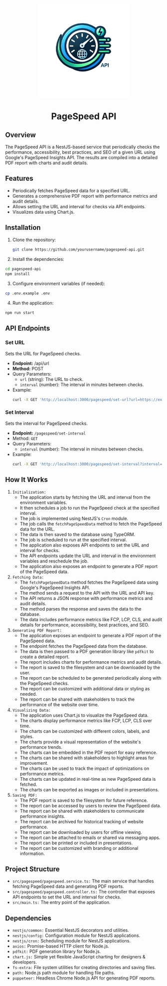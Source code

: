 <p align="center">  <img width="300" src="assets/page-speed-logo.png"> </p>
<h1 align="center"> <b> PageSpeed API </b></h1>

## Overview

The PageSpeed API is a NestJS-based service that periodically checks the performance, accessibility, best practices, and
SEO of a given URL using Google's PageSpeed Insights API. The results are compiled into a detailed PDF report with
charts and audit details.

## Features

- Periodically fetches PageSpeed data for a specified URL.
- Generates a comprehensive PDF report with performance metrics and audit details.
- Allows setting the URL and interval for checks via API endpoints.
- Visualizes data using Chart.js.

## Installation

1. Clone the repository:

   ```bash
   git clone https://github.com/yourusername/pagespeed-api.git
    ```
2. Install the dependencies:

````bash
cd pagespeed-api
npm install
````

3. Configure environment variables (if needed):

```bash
cp .env.example .env
```

4. Run the application:

```bash
npm run start
```
## API Endpoints
### Set URL
Sets the URL for PageSpeed checks.
- **Endpoint:** /api/url
- **Method:** POST
- Query Parameters:
  - `url` (string): The URL to check.
  - `interval` (number): The interval in minutes between checks.
- Example:
  ```bash
  curl -X GET 'http://localhost:3000/pagespeed/set-url?url=https://example.com'
  ```

### Set Interval
Sets the interval for PageSpeed checks.
- **Endpoint:** `/pagespeed/set-interval`
- Method: `GET`
- Query Parameters:
    - `interval` (number): The interval in minutes between checks.
- Example:
    ```bash
   curl -X GET 'http://localhost:3000/pagespeed/set-interval?interval=60'
    ```

## How It Works
1. `Initialization:`
    - The application starts by fetching the URL and interval from the environment variables.
    - It then schedules a job to run the PageSpeed check at the specified interval.
    - The job is implemented using NestJS's `Cron` module.
    - The job calls the `fetchPageSpeedData` method to fetch the PageSpeed data for the URL.
    - The data is then saved to the database using TypeORM.
    - The job is scheduled to run at the specified interval.
    - The application also exposes API endpoints to set the URL and interval for checks.
    - The API endpoints update the URL and interval in the environment variables and reschedule the job.
    - The application also exposes an endpoint to generate a PDF report of the PageSpeed data.
2. `Fetching Data:`
    - The `fetchPageSpeedData` method fetches the PageSpeed data using Google's PageSpeed Insights API.
    - The method sends a request to the API with the URL and API key.
    - The API returns a JSON response with performance metrics and audit details.
    - The method parses the response and saves the data to the database.
    - The data includes performance metrics like FCP, LCP, CLS, and audit details for performance, accessibility, best practices, and SEO.
3. `Generating PDF Report:`
    - The application exposes an endpoint to generate a PDF report of the PageSpeed data.
    - The endpoint fetches the PageSpeed data from the database.
    - The data is then passed to a PDF generation library like `pdfkit` to create a detailed report.
    - The report includes charts for performance metrics and audit details.
    - The report is saved to the filesystem and can be downloaded by the user.
    - The report can be scheduled to be generated periodically along with the PageSpeed checks.
    - The report can be customized with additional data or styling as needed.
    - The report can be shared with stakeholders to track the performance of the website over time.
4. `Visualizing Data:`
    - The application uses Chart.js to visualize the PageSpeed data.
    - The charts display performance metrics like FCP, LCP, CLS over time.
    - The charts can be customized with different colors, labels, and styles.
    - The charts provide a visual representation of the website's performance trends.
    - The charts can be embedded in the PDF report for easy reference.
    - The charts can be shared with stakeholders to highlight areas for improvement.
    - The charts can be used to track the impact of optimizations on performance metrics.
    - The charts can be updated in real-time as new PageSpeed data is fetched.
    - The charts can be exported as images or included in presentations.
5. `Saving PDF:`
    - The PDF report is saved to the filesystem for future reference.
    - The report can be accessed by users to review the PageSpeed data.
    - The report can be shared with stakeholders to communicate performance insights.
    - The report can be archived for historical tracking of website performance.
    - The report can be downloaded by users for offline viewing.
    - The report can be attached to emails or shared via messaging apps.
    - The report can be printed or included in presentations.
    - The report can be customized with branding or additional information.
## Project Structure
* `src/pagespeed/pagespeed.service.ts:` The main service that handles fetching PageSpeed data and generating PDF reports.
* `src/pagespeed/pagespeed.controller.ts:` The controller that exposes API endpoints to set the URL and interval for checks.
* `src/main.ts:` The entry point of the application.

## Dependencies
* `nestjs/common:` Essential NestJS decorators and utilities.
* `nestjs/config:` Configuration module for NestJS applications.
* `nestjs/cron:` Scheduling module for NestJS applications.
* `axios:` Promise-based HTTP client for Node.js.
* `pdfkit:` PDF generation library for Node.js.
* `chart.js:` Simple yet flexible JavaScript charting for designers & developers.
* `fs-extra:` File system utilities for creating directories and saving files.
* `path:` Node.js path module for handling file paths.
* `puppeteer:` Headless Chrome Node.js API for generating PDF reports.



